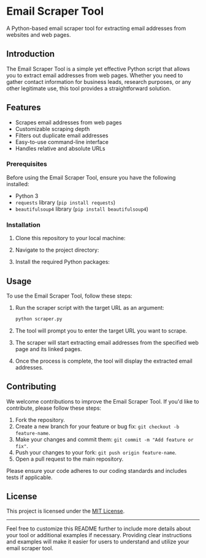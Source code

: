 
# Email Scraper Tool
A Python-based email scraper tool for extracting email addresses from websites and web pages.

## Introduction

The Email Scraper Tool is a simple yet effective Python script that allows you to extract email addresses from web pages. Whether you need to gather contact information for business leads, research purposes, or any other legitimate use, this tool provides a straightforward solution.

## Features

- Scrapes email addresses from web pages
- Customizable scraping depth
- Filters out duplicate email addresses
- Easy-to-use command-line interface
- Handles relative and absolute URLs


### Prerequisites

Before using the Email Scraper Tool, ensure you have the following installed:

- Python 3
- `requests` library (`pip install requests`)
- `beautifulsoup4` library (`pip install beautifulsoup4`)

### Installation

1. Clone this repository to your local machine:

2. Navigate to the project directory:


3. Install the required Python packages:

## Usage

To use the Email Scraper Tool, follow these steps:

1. Run the scraper script with the target URL as an argument:

   ```bash
   python scraper.py
   ```

2. The tool will prompt you to enter the target URL you want to scrape.

3. The scraper will start extracting email addresses from the specified web page and its linked pages.

4. Once the process is complete, the tool will display the extracted email addresses.


## Contributing

We welcome contributions to improve the Email Scraper Tool. If you'd like to contribute, please follow these steps:

1. Fork the repository.
2. Create a new branch for your feature or bug fix: `git checkout -b feature-name`.
3. Make your changes and commit them: `git commit -m "Add feature or fix"`.
4. Push your changes to your fork: `git push origin feature-name`.
5. Open a pull request to the main repository.

Please ensure your code adheres to our coding standards and includes tests if applicable.

## License

This project is licensed under the [MIT License](LICENSE).

---

Feel free to customize this README further to include more details about your tool or additional examples if necessary. Providing clear instructions and examples will make it easier for users to understand and utilize your email scraper tool.
